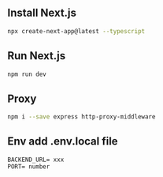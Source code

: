## Install Next.js
```bash
npx create-next-app@latest --typescript
```

## Run Next.js
```bash
npm run dev
```

## Proxy
```bash
npm i --save express http-proxy-middleware
```

## Env add .env.local file
```textmate
BACKEND_URL= xxx
PORT= number
```